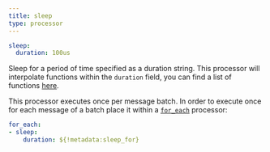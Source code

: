 ```yaml
---
title: sleep
type: processor
---
```


```yaml
sleep:
  duration: 100us
```

Sleep for a period of time specified as a duration string. This processor will
interpolate functions within the `duration` field, you can find a list
of functions [here](/docs/configuration/interpolation#functions).

This processor executes once per message batch. In order to execute once for
each message of a batch place it within a
[`for_each`](for_each) processor:

``` yaml
for_each:
- sleep:
    duration: ${!metadata:sleep_for}
```


